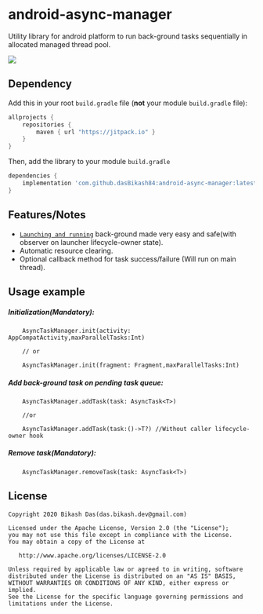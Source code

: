 # android-async-manager

Utility library for android platform to run back-ground tasks sequentially in allocated managed thread pool.

[![](https://jitpack.io/v/dasBikash84/android-async-manager.svg)](https://jitpack.io/#dasBikash84/android-async-manager)

## Dependency

Add this in your root `build.gradle` file (**not** your module `build.gradle` file):

```gradle
allprojects {
	repositories {
        maven { url "https://jitpack.io" }
    }
}
```

Then, add the library to your module `build.gradle`
```gradle
dependencies {
    implementation 'com.github.dasBikash84:android-async-manager:latest.release.here'
}
```

## Features/Notes
- [`Launching and running`](https://github.com/dasBikash84/android-async-manager/blob/master/async_manager/src/main/java/com/dasbikash/async_manager/AsyncTaskManager.kt) back-ground made very easy and safe(with observer on launcher lifecycle-owner state).
- Automatic resource clearing.
- Optional callback method for task success/failure (Will run on main thread).

## Usage example

##### Initialization(Mandatory):
```
    AsyncTaskManager.init(activity: AppCompatActivity,maxParallelTasks:Int)
    
    // or
    
    AsyncTaskManager.init(fragment: Fragment,maxParallelTasks:Int)
```
##### Add back-ground task on pending task queue:
```
    AsyncTaskManager.addTask(task: AsyncTask<T>)
    
    //or
    
    AsyncTaskManager.addTask(task:()->T?) //Without caller lifecycle-owner hook
```
##### Remove task(Mandatory):
```
    AsyncTaskManager.removeTask(task: AsyncTask<T>)
```
License
--------

    Copyright 2020 Bikash Das(das.bikash.dev@gmail.com)

    Licensed under the Apache License, Version 2.0 (the "License");
    you may not use this file except in compliance with the License.
    You may obtain a copy of the License at

       http://www.apache.org/licenses/LICENSE-2.0

    Unless required by applicable law or agreed to in writing, software
    distributed under the License is distributed on an "AS IS" BASIS,
    WITHOUT WARRANTIES OR CONDITIONS OF ANY KIND, either express or implied.
    See the License for the specific language governing permissions and
    limitations under the License.
